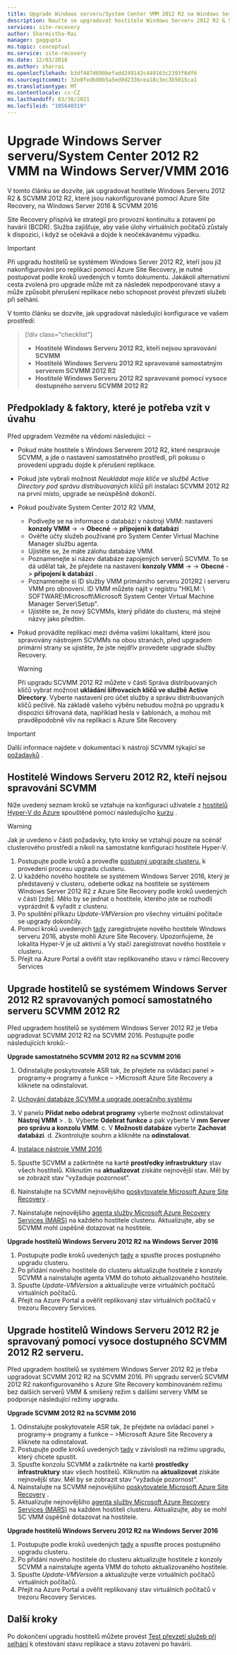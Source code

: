 ```yaml
---
title: Upgrade Windows serveru/System Center VMM 2012 R2 na Windows Server 2016-Azure Site Recovery
description: Naučte se upgradovat hostitele Windows Serveru 2012 R2 & SCVMM 2012 R2, které jsou nakonfigurované pomocí Azure Site Recovery, na Windows Server 2016 & SCVMM 2016.
services: site-recovery
author: Sharmistha-Rai
manager: gaggupta
ms.topic: conceptual
ms.service: site-recovery
ms.date: 12/03/2018
ms.author: sharrai
ms.openlocfilehash: b3df487d690befadd249142c449163c2393f6df6
ms.sourcegitcommit: 32e0fedb80b5a5ed0d2336cea18c3ec3b5015ca1
ms.translationtype: MT
ms.contentlocale: cs-CZ
ms.lasthandoff: 03/30/2021
ms.locfileid: "105640319"
---
```

# <a name="upgrade-windows-server-serversystem-center-2012-r2-vmm-to-windows-servervmm-2016"></a>Upgrade Windows Server serveru/System Center 2012 R2 VMM na Windows Server/VMM 2016 

V tomto článku se dozvíte, jak upgradovat hostitele Windows Serveru 2012 R2 & SCVMM 2012 R2, které jsou nakonfigurované pomocí Azure Site Recovery, na Windows Server 2016 & SCVMM 2016

Site Recovery přispívá ke strategii pro provozní kontinuitu a zotavení po havárii (BCDR). Služba zajišťuje, aby vaše úlohy virtuálních počítačů zůstaly k dispozici, i když se očekává a dojde k neočekávanému výpadku.

> [!IMPORTANT]
> Při upgradu hostitelů se systémem Windows Server 2012 R2, kteří jsou již nakonfigurováni pro replikaci pomocí Azure Site Recovery, je nutné postupovat podle kroků uvedených v tomto dokumentu. Jakákoli alternativní cesta zvolená pro upgrade může mít za následek nepodporované stavy a může způsobit přerušení replikace nebo schopnost provést převzetí služeb při selhání.


V tomto článku se dozvíte, jak upgradovat následující konfigurace ve vašem prostředí:

> [!div class="checklist"]
> * **Hostitelé Windows Serveru 2012 R2, kteří nejsou spravováni SCVMM** 
> * **Hostitelé Windows Serveru 2012 R2 spravované samostatným serverem SCVMM 2012 R2** 
> * **Hostitelé Windows Serveru 2012 R2 spravované pomocí vysoce dostupného serveru SCVMM 2012 R2**


## <a name="prerequisites--factors-to-consider"></a>Předpoklady & faktory, které je potřeba vzít v úvahu

Před upgradem Vezměte na vědomí následující: –

- Pokud máte hostitele s Windows Serverem 2012 R2, které nespravuje SCVMM, a jde o nastavení samostatného prostředí, při pokusu o provedení upgradu dojde k přerušení replikace.
- Pokud jste vybrali možnost *Neukládat moje klíče ve službě Active Directory pod správu distribuovaných klíčů* při instalaci SCVMM 2012 R2 na první místo, upgrade se neúspěšně dokončí.

- Pokud používáte System Center 2012 R2 VMM, 

    - Podívejte se na informace o databázi v nástroji VMM: nastavení **konzoly VMM**  ->    ->  **Obecné**  ->  **připojení k databázi**
    - Ověřte účty služeb používané pro System Center Virtual Machine Manager službu agenta.
    - Ujistěte se, že máte zálohu databáze VMM.
    - Poznamenejte si název databáze zapojených serverů SCVMM. To se dá udělat tak, že přejdete na nastavení **konzoly VMM**  ->    ->  **Obecné**  ->  **připojení k databázi** .
    - Poznamenejte si ID služby VMM primárního serveru 2012R2 i serveru VMM pro obnovení. ID VMM můžete najít v registru "HKLM: \ SOFTWARE\Microsoft\Microsoft System Center Virtual Machine Manager Server\Setup".
    - Ujistěte se, že nový SCVMMs, který přidáte do clusteru, má stejné názvy jako předtím. 

- Pokud provádíte replikaci mezi dvěma vašimi lokalitami, které jsou spravovány nástrojem SCVMMs na obou stranách, před upgradem primární strany se ujistěte, že jste nejdřív provedete upgrade služby Recovery.
  > [!WARNING]
  > Při upgradu SCVMM 2012 R2 můžete v části Správa distribuovaných klíčů vybrat možnost **ukládání šifrovacích klíčů ve službě Active Directory**. Vyberte nastavení pro účet služby a správu distribuovaných klíčů pečlivě. Na základě vašeho výběru nebudou možná po upgradu k dispozici šifrovaná data, například hesla v šablonách, a mohou mít pravděpodobně vliv na replikaci s Azure Site Recovery

> [!IMPORTANT]
> Další informace najdete v dokumentaci k nástroji SCVMM týkající se [požadavků](/system-center/vmm/upgrade-vmm?view=sc-vmm-2016&preserve-view=true#requirements-and-limitations) .

## <a name="windows-server-2012-r2-hosts-which-arent-managed-by-scvmm"></a>Hostitelé Windows Serveru 2012 R2, kteří nejsou spravováni SCVMM 
Níže uvedený seznam kroků se vztahuje na konfiguraci uživatele z [hostitelů Hyper-V do Azure](./hyper-v-azure-architecture.md) spouštěné pomocí následujícího [kurzu](./hyper-v-prepare-on-premises-tutorial.md) .

> [!WARNING]
> Jak je uvedeno v části požadavky, tyto kroky se vztahují pouze na scénář clusterového prostředí a nikoli na samostatné konfiguraci hostitele Hyper-V.

1. Postupujte podle kroků a proveďte [postupný upgrade clusteru.](/windows-server/failover-clustering/cluster-operating-system-rolling-upgrade#cluster-os-rolling-upgrade-process) k provedení procesu upgradu clusteru.
2. U každého nového hostitele se systémem Windows Server 2016, který je představený v clusteru, odeberte odkaz na hostitele se systémem Windows Server 2012 R2 z Azure Site Recovery podle kroků uvedených v části [zde]. Mělo by se jednat o hostitele, kterého jste se rozhodli vyprázdnit & vyřadit z clusteru.
3. Po spuštění příkazu *Update-VMVersion* pro všechny virtuální počítače se upgrady dokončily. 
4. Pomocí kroků uvedených [tady](./hyper-v-azure-tutorial.md#set-up-the-source-environment) zaregistrujete nového hostitele Windows serveru 2016, abyste mohli Azure Site Recovery. Upozorňujeme, že lokalita Hyper-V je už aktivní a Vy stačí zaregistrovat nového hostitele v clusteru. 
5. Přejít na Azure Portal a ověřit stav replikovaného stavu v rámci Recovery Services

## <a name="upgrade-windows-server-2012-r2-hosts-managed-by-stand-alone-scvmm-2012-r2-server"></a>Upgrade hostitelů se systémem Windows Server 2012 R2 spravovaných pomocí samostatného serveru SCVMM 2012 R2
Před upgradem hostitelů se systémem Windows Server 2012 R2 je třeba upgradovat SCVMM 2012 R2 na SCVMM 2016. Postupujte podle následujících kroků:-

**Upgrade samostatného SCVMM 2012 R2 na SCVMM 2016**

1.  Odinstalujte poskytovatele ASR tak, že přejdete na ovládací panel > programy-> programy a funkce – >Microsoft Azure Site Recovery a kliknete na odinstalovat.
2. [Uchování databáze SCVMM a upgrade operačního systému](/system-center/vmm/upgrade-vmm?view=sc-vmm-2016&preserve-view=true#back-up-and-upgrade-the-operating-system)
3. V panelu **Přidat nebo odebrat programy** vyberte možnost odinstalovat **Nástroj VMM**  >  . b. Vyberte **Odebrat funkce** a pak vyberte V **mm Server pro správu a konzolu VMM**. c. V **Možnosti databáze** vyberte **Zachovat databázi**. d. Zkontrolujte souhrn a klikněte na **odinstalovat**.

4. [Instalace nástroje VMM 2016](/system-center/vmm/upgrade-vmm?view=sc-vmm-2016&preserve-view=true#install-vmm-2016)
5. Spusťte SCVMM a zaškrtněte na kartě **prostředky infrastruktury** stav všech hostitelů. Kliknutím na **aktualizovat** získáte nejnovější stav. Měl by se zobrazit stav "vyžaduje pozornost". 
17.    Nainstalujte na SCVMM nejnovějšího [poskytovatele Microsoft Azure Site Recovery](https://aka.ms/downloaddra) .
16.    Nainstalujte nejnovějšího [agenta služby Microsoft Azure Recovery Services (MARS)](https://aka.ms/latestmarsagent) na každého hostitele clusteru. Aktualizujte, aby se SCVMM mohl úspěšně dotazovat na hostitele.

**Upgrade hostitelů Windows Serveru 2012 R2 na Windows Server 2016**

1. Postupujte podle kroků uvedených [tady](/windows-server/failover-clustering/cluster-operating-system-rolling-upgrade#cluster-os-rolling-upgrade-process) a spusťte proces postupného upgradu clusteru. 
2. Po přidání nového hostitele do clusteru aktualizujte hostitele z konzoly SCVMM a nainstalujte agenta VMM do tohoto aktualizovaného hostitele.
3. Spusťte *Update-VMVersion* a aktualizujte verze virtuálních počítačů virtuálních počítačů. 
4. Přejít na Azure Portal a ověřit replikovaný stav virtuálních počítačů v trezoru Recovery Services. 

## <a name="upgrade-windows-server-2012-r2-hosts-are-managed-by-highly-available-scvmm-2012-r2-server"></a>Upgrade hostitelů Windows Serveru 2012 R2 je spravovaný pomocí vysoce dostupného SCVMM 2012 R2 serveru.
Před upgradem hostitelů se systémem Windows Server 2012 R2 je třeba upgradovat SCVMM 2012 R2 na SCVMM 2016. Při upgradu serverů SCVMM 2012 R2 nakonfigurovaného s Azure Site Recovery kombinovaném režimu bez dalších serverů VMM & smíšený režim s dalšími servery VMM se podporuje následující režimy upgradu.

**Upgrade SCVMM 2012 R2 na SCVMM 2016**

1.  Odinstalujte poskytovatele ASR tak, že přejdete na ovládací panel > programy-> programy a funkce – >Microsoft Azure Site Recovery a kliknete na odinstalovat.
2. Postupujte podle kroků uvedených [tady](/system-center/vmm/upgrade-vmm?view=sc-vmm-2016&preserve-view=true#upgrade-a-standalone-vmm-server) v závislosti na režimu upgradu, který chcete spustit.
3. Spusťte konzolu SCVMM a zaškrtněte na kartě **prostředky infrastruktury** stav všech hostitelů. Kliknutím na **aktualizovat** získáte nejnovější stav. Měl by se zobrazit stav "vyžaduje pozornost".
4. Nainstalujte na SCVMM nejnovějšího [poskytovatele Microsoft Azure Site Recovery](https://aka.ms/downloaddra) .
5. Aktualizujte nejnovějšího [agenta služby Microsoft Azure Recovery Services (MARS)](https://aka.ms/latestmarsagent) na každém hostiteli clusteru. Aktualizujte, aby se mohl SC VMM úspěšně dotazovat na hostitele.


**Upgrade hostitelů Windows Serveru 2012 R2 na Windows Server 2016**

1. Postupujte podle kroků uvedených [tady](/windows-server/failover-clustering/cluster-operating-system-rolling-upgrade#cluster-os-rolling-upgrade-process) a spusťte proces postupného upgradu clusteru.
2. Po přidání nového hostitele do clusteru aktualizujte hostitele z konzoly SCVMM a nainstalujte agenta VMM do tohoto aktualizovaného hostitele.
3. Spusťte *Update-VMVersion* a aktualizujte verze virtuálních počítačů virtuálních počítačů. 
4. Přejít na Azure Portal a ověřit replikovaný stav virtuálních počítačů v trezoru Recovery Services. 

## <a name="next-steps"></a>Další kroky
Po dokončení upgradu hostitelů můžete provést [Test převzetí služeb při selhání](tutorial-dr-drill-azure.md) k otestování stavu replikace a stavu zotavení po havárii.
